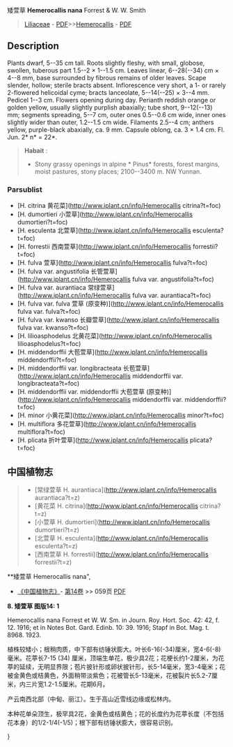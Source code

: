 矮萱草 **Hemerocallis nana** Forrest & W. W. Smith

> [Liliaceae](http://www.iplant.cn/info/Liliaceae?t=foc) - [PDF](http://www.iplant.cn/foc/pdf/Liliaceae.pdf)>>[Hemerocallis](http://www.iplant.cn/info/Hemerocallis?t=foc) - [PDF](http://www.iplant.cn/foc/pdf/Hemerocallis.pdf)

## Description

Plants dwarf, 5--35 cm tall. Roots slightly fleshy, with small, globose, swollen, tuberous part 1.5--2 × 1--1.5 cm. Leaves linear, 6--28(--34) cm × 4--8 mm, base surrounded by fibrous remains of older leaves. Scape slender, hollow; sterile bracts absent. Inflorescence very short, a 1- or rarely 2-flowered helicoidal cyme; bracts lanceolate, 5--14(--25) × 3--4 mm. Pedicel 1--3 cm. Flowers opening during day. Perianth reddish orange or golden yellow, usually slightly purplish abaxially; tube short, 9--12(--13) mm; segments spreading, 5--7 cm, outer ones 0.5--0.6 cm wide, inner ones slightly wider than outer, 1.2--1.5 cm wide. Filaments 2.5--4 cm; anthers yellow, purple-black abaxially, ca. 9 mm. Capsule oblong, ca. 3 × 1.4 cm. Fl. Jun. 2* n* = 22*.

> **Habait** : 
>* Stony grassy openings in alpine * Pinus* forests, forest margins, moist pastures, stony places; 2100--3400 m. NW Yunnan.

### Parsublist

* [H.  citrina  黄花菜](http://www.iplant.cn/info/Hemerocallis citrina?t=foc)
* [H.  dumortieri  小萱草](http://www.iplant.cn/info/Hemerocallis dumortieri?t=foc)
* [H.  esculenta  北萱草](http://www.iplant.cn/info/Hemerocallis esculenta?t=foc)
* [H.  forrestii  西南萱草](http://www.iplant.cn/info/Hemerocallis forrestii?t=foc)
* [H.  fulva  萱草](http://www.iplant.cn/info/Hemerocallis fulva?t=foc)
* [H.  fulva var. angustifolia  长管萱草](http://www.iplant.cn/info/Hemerocallis fulva var. angustifolia?t=foc)
* [H.  fulva var. aurantiaca  常绿萱草](http://www.iplant.cn/info/Hemerocallis fulva var. aurantiaca?t=foc)
* [H.  fulva var. fulva  萱草 (原变种)](http://www.iplant.cn/info/Hemerocallis fulva var. fulva?t=foc)
* [H.  fulva var. kwanso  长瓣萱草](http://www.iplant.cn/info/Hemerocallis fulva var. kwanso?t=foc)
* [H.  lilioasphodelus  北黄花菜](http://www.iplant.cn/info/Hemerocallis lilioasphodelus?t=foc)
* [H.  middendorffii  大苞萱草](http://www.iplant.cn/info/Hemerocallis middendorffii?t=foc)
* [H.  middendorffii var. longibracteata  长苞萱草](http://www.iplant.cn/info/Hemerocallis middendorffii var. longibracteata?t=foc)
* [H.  middendorffii var. middendorffii  大苞萱草 (原变种)](http://www.iplant.cn/info/Hemerocallis middendorffii var. middendorffii?t=foc)
* [H.  minor  小黄花菜](http://www.iplant.cn/info/Hemerocallis minor?t=foc)
* [H.  multiflora  多花萱草](http://www.iplant.cn/info/Hemerocallis multiflora?t=foc)
* [H.  plicata  折叶萱草](http://www.iplant.cn/info/Hemerocallis plicata?t=foc)

## 中国植物志

> * [常绿萱草  H.  aurantiaca](http://www.iplant.cn/info/Hemerocallis aurantiaca?t=z)
> * [黄花菜  H.  citrina](http://www.iplant.cn/info/Hemerocallis citrina?t=z)
> * [小萱草  H.  dumortieri](http://www.iplant.cn/info/Hemerocallis dumortieri?t=z)
> * [北萱草  H.  esculenta](http://www.iplant.cn/info/Hemerocallis esculenta?t=z)
> * [西南萱草  H.  forrestii](http://www.iplant.cn/info/Hemerocallis forrestii?t=z)

**矮萱草 Hemerocallis nana",

* [《中国植物志》](http://www.iplant.cn/frps)- [第14卷](http://www.iplant.cn/frps/vol/14) >> 059页 [PDF](http://www.iplant.cn/frps/pdf/14/059c.pdf)

**8. 矮萱草 图版14: 1**

Hemerocallis nana Forrest et W. W. Sm. in Journ. Roy. Hort. Soc. 42: 42, f. 12. 1916; et in Notes Bot. Gard. Edinb. 10: 39. 1916; Stapf in Bot. Mag. t. 8968. 1923.

植株较矮小；根稍肉质，中下部有纺锤状膨大。叶长6-16(-34)厘米，宽4-6(-8)毫米。花葶长7-15 (34) 厘米，顶端生单花，极少具2花；花梗长约1-2厘米，为花葶的延续，无明显界限；苞片披针形或卵状披针形，长5-14毫米，宽3-4毫米；花被金黄色或桔黄色，外面稍带淡紫色；花被管长5-13毫米，花被裂片长5.2-7厘米，内三片宽1.2-1.5厘米。花期6月。

产云南西北部（中甸、丽江）。生于高山近雪线边缘或松林内。

本种花单朵顶生，极罕具2花，金黄色或桔黄色；花的长度约为花葶长度（不包括花本身）的1/2-1/4(-1/5)；根下部有纺锤状膨大，很容易识别。

}